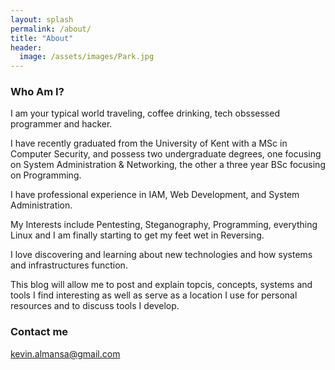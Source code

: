 ```yaml
---
layout: splash
permalink: /about/
title: "About"
header:
  image: /assets/images/Park.jpg
---
```


### Who Am I?

I am your typical world traveling, coffee drinking, tech obssessed programmer
and hacker.

I have recently graduated from the University of Kent with a MSc in Computer
Security, and possess two undergraduate degrees, one focusing on System
Administration & Networking, the other a three year BSc focusing on Programming.

I have professional experience in IAM, Web Development, and System
Administration.

My Interests include Pentesting, Steganography, Programming, everything Linux
and I am finally starting to get my feet wet in Reversing.

I love discovering and learning about new technologies and how systems and
infrastructures function.

This blog will allow me to post and explain topcis, concepts, systems and tools
I find interesting as well as serve as a location I use for personal resources
and to discuss tools I develop.

### Contact me

[kevin.almansa@gmail.com](mailto:kevin.almansa@gmail.com)
